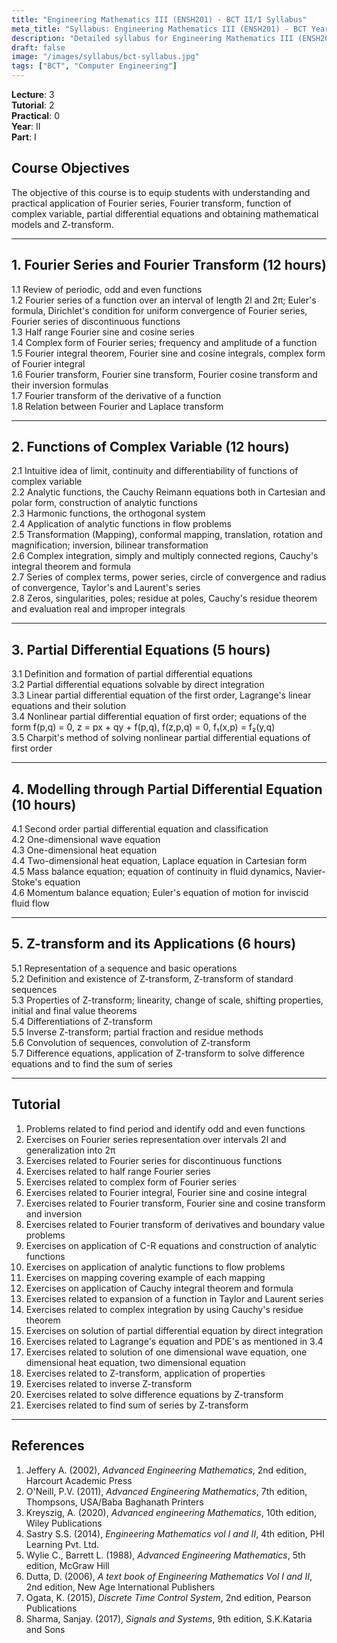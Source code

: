 ```yaml
---
title: "Engineering Mathematics III (ENSH201) - BCT II/I Syllabus"
meta_title: "Syllabus: Engineering Mathematics III (ENSH201) - BCT Year 2 Part 1 | IOE Notes"
description: "Detailed syllabus for Engineering Mathematics III (ENSH201), a second year, first part subject in the IOE BCT program. Covers complex analysis, differential equations, and numerical methods."
draft: false
image: "/images/syllabus/bct-syllabus.jpg"
tags: ["BCT", "Computer Engineering"]
---
```


**Lecture**: 3  
**Tutorial**: 2  
**Practical**: 0  
**Year**: II  
**Part**: I  

## Course Objectives

The objective of this course is to equip students with understanding and practical application of Fourier series, Fourier transform, function of complex variable, partial differential equations and obtaining mathematical models and Z-transform.

---

## 1. Fourier Series and Fourier Transform (12 hours)

1.1 Review of periodic, odd and even functions  
1.2 Fourier series of a function over an interval of length 2l and 2π; Euler's formula, Dirichlet's condition for uniform convergence of Fourier series, Fourier series of discontinuous functions  
1.3 Half range Fourier sine and cosine series  
1.4 Complex form of Fourier series; frequency and amplitude of a function  
1.5 Fourier integral theorem, Fourier sine and cosine integrals, complex form of Fourier integral  
1.6 Fourier transform, Fourier sine transform, Fourier cosine transform and their inversion formulas  
1.7 Fourier transform of the derivative of a function  
1.8 Relation between Fourier and Laplace transform  

---

## 2. Functions of Complex Variable (12 hours)

2.1 Intuitive idea of limit, continuity and differentiability of functions of complex variable  
2.2 Analytic functions, the Cauchy Reimann equations both in Cartesian and polar form, construction of analytic functions  
2.3 Harmonic functions, the orthogonal system  
2.4 Application of analytic functions in flow problems  
2.5 Transformation (Mapping), conformal mapping, translation, rotation and magnification; inversion, bilinear transformation  
2.6 Complex integration, simply and multiply connected regions, Cauchy's integral theorem and formula  
2.7 Series of complex terms, power series, circle of convergence and radius of convergence, Taylor's and Laurent's series  
2.8 Zeros, singularities, poles; residue at poles, Cauchy's residue theorem and evaluation real and improper integrals  

---

## 3. Partial Differential Equations (5 hours)

3.1 Definition and formation of partial differential equations  
3.2 Partial differential equations solvable by direct integration  
3.3 Linear partial differential equation of the first order, Lagrange's linear equations and their solution  
3.4 Nonlinear partial differential equation of first order; equations of the form f(p,q) = 0, z = px + qy + f(p,q), f(z,p,q) = 0, f₁(x,p) = f₂(y,q)  
3.5 Charpit's method of solving nonlinear partial differential equations of first order  

---

## 4. Modelling through Partial Differential Equation (10 hours)

4.1 Second order partial differential equation and classification  
4.2 One-dimensional wave equation  
4.3 One-dimensional heat equation  
4.4 Two-dimensional heat equation, Laplace equation in Cartesian form  
4.5 Mass balance equation; equation of continuity in fluid dynamics, Navier-Stoke's equation  
4.6 Momentum balance equation; Euler's equation of motion for inviscid fluid flow  

---

## 5. Z-transform and its Applications (6 hours)

5.1 Representation of a sequence and basic operations  
5.2 Definition and existence of Z-transform, Z-transform of standard sequences  
5.3 Properties of Z-transform; linearity, change of scale, shifting properties, initial and final value theorems  
5.4 Differentiations of Z-transform  
5.5 Inverse Z-transform; partial fraction and residue methods  
5.6 Convolution of sequences, convolution of Z-transform  
5.7 Difference equations, application of Z-transform to solve difference equations and to find the sum of series  

---

## Tutorial

1. Problems related to find period and identify odd and even functions  
2. Exercises on Fourier series representation over intervals 2l and generalization into 2π  
3. Exercises related to Fourier series for discontinuous functions  
4. Exercises related to half range Fourier series  
5. Exercises related to complex form of Fourier series  
6. Exercises related to Fourier integral, Fourier sine and cosine integral  
7. Exercises related to Fourier transform, Fourier sine and cosine transform and inversion  
8. Exercises related to Fourier transform of derivatives and boundary value problems  
9. Exercises on application of C-R equations and construction of analytic functions  
10. Exercises on application of analytic functions to flow problems  
11. Exercises on mapping covering example of each mapping  
12. Exercises on application of Cauchy integral theorem and formula  
13. Exercises related to expansion of a function in Taylor and Laurent series  
14. Exercises related to complex integration by using Cauchy's residue theorem  
15. Exercises on solution of partial differential equation by direct integration  
16. Exercises related to Lagrange's equation and PDE's as mentioned in 3.4  
17. Exercises related to solution of one dimensional wave equation, one dimensional heat equation, two dimensional equation  
18. Exercises related to Z-transform, application of properties  
19. Exercises related to inverse Z-transform  
20. Exercises related to solve difference equations by Z-transform  
21. Exercises related to find sum of series by Z-transform  

---

## References

1. Jeffery A. (2002), *Advanced Engineering Mathematics*, 2nd edition, Harcourt Academic Press  
2. O'Neill, P.V. (2011), *Advanced Engineering Mathematics*, 7th edition, Thompsons, USA/Baba Baghanath Printers  
3. Kreyszig, A. (2020), *Advanced engineering Mathematics*, 10th edition, Wiley Publications  
4. Sastry S.S. (2014), *Engineering Mathematics vol I and II*, 4th edition, PHI Learning Pvt. Ltd.  
5. Wylie C., Barrett L. (1988), *Advanced Engineering Mathematics*, 5th edition, McGraw Hill  
6. Dutta, D. (2006), *A text book of Engineering Mathematics Vol I and II*, 2nd edition, New Age International Publishers  
7. Ogata, K. (2015), *Discrete Time Control System*, 2nd edition, Pearson Publications  
8. Sharma, Sanjay. (2017), *Signals and Systems*, 9th edition, S.K.Kataria and Sons
